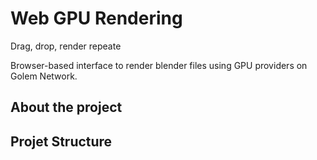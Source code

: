 # Web GPU Rendering
Drag, drop, render repeate

Browser-based interface to render blender files using GPU providers on Golem Network.

## About the project


## Projet Structure